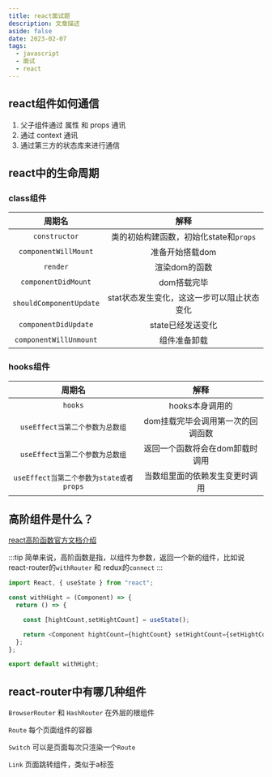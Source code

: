 ```yaml
---
title: react面试题
description: 文章描述
aside: false
date: 2023-02-07
tags:
  - javascript
  - 面试
  - react
---
```



## react组件如何通信

1. 父子组件通过 属性 和 props 通讯
2. 通过 context 通讯
3. 通过第三方的状态库来进行通信

## react中的生命周期

### class组件

|         周期名          |                    解释                    |
| :---------------------: | :----------------------------------------: |
|      `constructor`      |   类的初始构建函数，初始化state和`props`   |
|  `componentWillMount`   |              准备开始搭载dom               |
|        `render`         |               渲染dom的函数                |
|   `componentDidMount`   |                dom搭载完毕                 |
| `shouldComponentUpdate` | stat状态发生变化，这这一步可以阻止状态变化 |
|  `componentDidUpdate`   |             state已经发送变化              |
| `componentWillUnmount`  |                组件准备卸载                |



### hooks组件

|             周期名              |               解释                |
| :-----------------------------: | :-------------------------------: |
|             `hooks`             |          hooks本身调用的          |
| `useEffect当第二个参数为总数组` | dom挂载完毕会调用第一次的回调函数 |
| `useEffect当第二个参数为总数组` |  返回一个函数将会在dom卸载时调用  |
| `useEffect当第二个参数为state或者props` |  当数组里面的依赖发生变更时调用  |

## 高阶组件是什么？

[react高阶函数官方文档介绍](https://zh-hans.reactjs.org/docs/higher-order-components.html#gatsby-focus-wrapper)

:::tip
简单来说，高阶函数是指，以组件为参数，返回一个新的组件，比如说react-router的`withRouter` 和 redux的`connect`
:::

```javascript
import React, { useState } from "react";

const withHight = (Component) => {
  return () => {

    const [hightCount,setHightCount] = useState();

    return <Component hightCount={hightCount} setHightCount={setHightCount} />;
  };
};

export default withHight;
```


## react-router中有哪几种组件

`BrowserRouter` 和 `HashRouter` 在外层的根组件

`Route` 每个页面组件的容器

`Switch` 可以是页面每次只渲染一个`Route`

`Link` 页面跳转组件，类似于a标签


